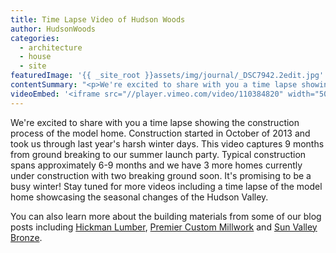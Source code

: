 ```yaml
---
title: Time Lapse Video of Hudson Woods
author: HudsonWoods
categories:
  - architecture
  - house
  - site
featuredImage: '{{ _site_root }}assets/img/journal/_DSC7942.2edit.jpg'
contentSummary: "<p>We're excited to share with you a time lapse showing the construction process of the model home. Construction started in October of 2013 and took us through last year's harsh winter days. This video captures 9 months from ground breaking to our summer launch party.</p>"
videoEmbed: '<iframe src="//player.vimeo.com/video/110384820" width="500" height="281" frameborder="0" webkitallowfullscreen mozallowfullscreen allowfullscreen></iframe> <p><a href="http://vimeo.com/110384820">Hudson Woods Construction Time Lapse</a> from <a href="http://vimeo.com/hudsonwoods">Hudson Woods</a> on <a href="https://vimeo.com">Vimeo</a>.</p>'
---
```

<p>We're excited to share with you a time lapse showing the construction process of the model home. Construction started in October of 2013 and took us through last year's harsh winter days. This video captures 9 months from ground breaking to our summer launch party.&nbsp;Typical construction spans approximately 6-9 months and we have 3 more homes currently under construction with two breaking ground soon. It's promising to be a busy winter!&nbsp;Stay tuned for more videos including a time lapse of the model home showcasing the seasonal changes of the Hudson Valley.&nbsp;</p><p>You can also&nbsp;learn more about the building materials from some of our blog posts including&nbsp;<a href="http://hudsonwoods.com/blog/from-the-source-white-oak-from-the-hickman-family" target="_blank">Hickman Lumber</a>,&nbsp;<a href="http://hudsonwoods.com/blog/from-the-source-premier-custom-millwork" target="_blank">Premier Custom Millwork</a> and&nbsp;<a href="http://hudsonwoods.com/blog/from-the-source-sun-valley-bronze" target="_blank">Sun Valley Bronze</a>.&nbsp;</p>